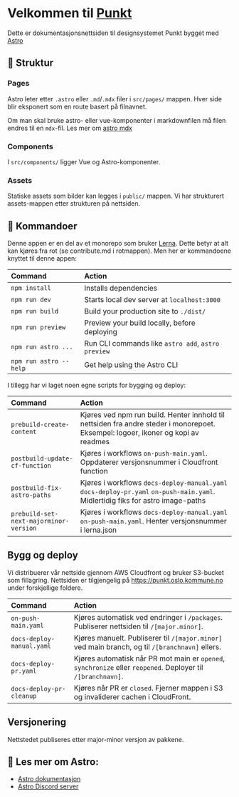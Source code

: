 # Velkommen til [Punkt](https://punkt.oslo.kommune.no)

Dette er dokumentasjonsnettsiden til designsystemet Punkt bygget med [Astro](https://astro.build/)
## 🚀 Struktur

### Pages
Astro leter etter `.astro` eller `.md`/`.mdx` filer i `src/pages/` mappen. Hver side blir eksponert som en route basert på filnavnet.

Om man skal bruke astro- eller vue-komponenter i markdownfilen må filen endres til en `mdx`-fil. 
Les mer om [astro mdx](https://docs.astro.build/en/guides/integrations-guide/mdx/)

### Components

I `src/components/` ligger Vue og Astro-komponenter.

### Assets

Statiske assets som bilder kan legges i `public/` mappen. Vi har strukturert assets-mappen etter strukturen på nettsiden.

## 🧞 Kommandoer

Denne appen er en del av et monorepo som bruker [Lerna](https://lerna.js.org/).
Dette betyr at alt kan kjøres fra rot (se contribute.md i rotmappen). 
Men her er kommandoene knyttet til denne appen:


| Command                | Action                                             |
|:-----------------------|:---------------------------------------------------|
| `npm install`          | Installs dependencies                              |
| `npm run dev`          | Starts local dev server at `localhost:3000`        |
| `npm run build`        | Build your production site to `./dist/`            |
| `npm run preview`      | Preview your build locally, before deploying       |
| `npm run astro ...`    | Run CLI commands like `astro add`, `astro preview` |
| `npm run astro --help` | Get help using the Astro CLI                       |

I tillegg har vi laget noen egne scripts for bygging og deploy:

| Command                                | Action                                                                                                                            |
|:---------------------------------------|:----------------------------------------------------------------------------------------------------------------------------------|
| `prebuild-create-content`              | Kjøres ved npm run build. Henter innhold til nettsiden fra andre steder i monorepoet. Eksempel: logoer, ikoner og kopi av readmes |
| `postbuild-update-cf-function`         | Kjøres i workflows `on-push-main.yaml`. Oppdaterer versjonsnummer i Cloudfront function                                           |
| `postbuild-fix-astro-paths`            | Kjøres i workflows `docs-deploy-manual.yaml` `docs-deploy-pr.yaml` `on-push-main.yaml`. Midlertidig fiks for astro image-paths    |
| `prebuild-set-next-majorminor-version` | Kjøres i workflows `docs-deploy-manual.yaml` `on-push-main.yaml`. Henter versjonsnummer i lerna.json                              |

## Bygg og deploy

Vi distribuerer vår nettside gjennom AWS Cloudfront og bruker S3-bucket som fillagring. Nettsiden
er tilgjengelig på https://punkt.oslo.kommune.no under forskjellige foldere.

| Command                   | Action                                                                                                       |
|:--------------------------|:-------------------------------------------------------------------------------------------------------------|
| `on-push-main.yaml`       | Kjøres automatisk ved endringer i `/packages`. Publiserer nettsiden til `/[major.minor]`.                    |
| `docs-deploy-manual.yaml` | Kjøres manuelt. Publiserer til `/[major.minor]` ved main branch, og til `/[branchnavn]` ellers.              |
| `docs-deploy-pr.yaml`     | Kjøres automatisk når PR mot main er `opened`, `synchronize` eller `reopened`. Deployer til `/[branchnavn]`. |
| `docs-deploy-pr-cleanup`  | Kjøres når PR er `closed`. Fjerner mappen i S3 og invaliderer cachen i CloudFront.                           |


## Versjonering
Nettstedet publiseres etter major-minor versjon av pakkene.

## 👀 Les mer om Astro:

- [Astro dokumentasjon](https://docs.astro.build)
- [Astro Discord server](https://astro.build/chat)
